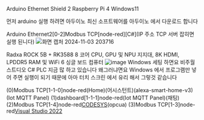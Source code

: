Arduino Ethernet Shield 2 Raspberry Pi 4 Windows11

먼저 arduino 실행 하려면 아두이노 최신 소프트웨어를 아두이노 에서 다운로드 합니다

Arduino Ethernet2[0-2]Modbus TCP[node-red][C#](IP 주소 TCP 서버 잡히면 실행 된니다)
![화면 캡처 2024-11-03 203716](https://github.com/user-attachments/assets/58eb9429-5bee-473a-884e-e9b742ce91ac)

Radxa ROCK 5B + RK3588 8 코어 CPU, GPU 및 NPU 지지대, 8K HDMI, LPDDR5 RAM 및 WiFi 6 싱글 보드 컴퓨터
![image](https://github.com/user-attachments/assets/8a6c3ead-b75d-4cc1-8121-f93aa26ecf68)
Windows 세팅 하면요 비주월 스트디오 C# PLC 지금 많 하고 있습니다 왜그러냐면요 Windows 에서 프로그램만 넣어 주면
실행이 되기 때문에 아마 터치 스크린 에서 유리 해서 그렇것 같습니다

(0)Modbus TCP[1-1-0]node-red(Home)(어시스턴트)(alexa-smart-home-v3)(Iot MQTT Panel)
(1)dashboard[1-1-1]node-red(Iot MQTT Panel)(채팅)
(2)Modbus TCP[1-4]node-red[CODESYS](UaExpert)(opcua)
(3)Modbus TCP[1-3]node-red[Visual Studio 2022](C#)
